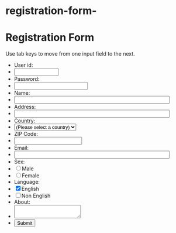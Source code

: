 # registration-form-



<html lang="en"><head>
<meta charset="utf-8">
<title>JavaScript Form Validation using a sample registration form</title>
<meta name="keywords" content="example, JavaScript Form Validation, Sample registration form" />
<meta name="description" content="This document is an example of JavaScript Form Validation using a sample registration form. " />
<link rel='stylesheet' href='js-form-validation.css' type='text/css' />
<script src="sample-registration-form-validation.js"></script>
</head>
<body onload="document.registration.userid.focus();">
<h1>Registration Form</h1>
Use tab keys to move from one input field to the next.
<form name='registration' onSubmit="return formValidation();">
<ul>
<li><label for="userid">User id:</label></li>
<li><input type="text" name="userid" size="12" /></li>
<li><label for="passid">Password:</label></li>
<li><input type="password" name="passid" size="22" /></li>
<li><label for="username">Name:</label></li>
<li><input type="text" name="username" size="50" /></li>
<li><label for="address">Address:</label></li>
<li><input type="text" name="address" size="50" /></li>
<li><label for="country">Country:</label></li>
<li><select name="country">
<option selected="" value="Default">(Please select a country)</option>
<option value="AF">Australia</option>
<option value="AL">Canada</option>
<option value="DZ">India</option>
<option value="AS">Russia</option>
<option value="AD">USA</option>
</select></li>
<li><label for="zip">ZIP Code:</label></li>
<li><input type="text" name="zip" /></li>
<li><label for="email">Email:</label></li>
<li><input type="text" name="email" size="50" /></li>
<li><label id="gender">Sex:</label></li>
<li><input type="radio" name="msex" value="Male" /><span>Male</span></li>
<li><input type="radio" name="fsex" value="Female" /><span>Female</span></li>
<li><label>Language:</label></li>
<li><input type="checkbox" name="en" value="en" checked /><span>English</span></li>
<li><input type="checkbox" name="nonen" value="noen" /><span>Non English</span></li>
<li><label for="desc">About:</label></li>
<li><textarea name="desc" id="desc"></textarea></li>
<li><input type="submit" name="submit" value="Submit" /></li>
</ul>
</form>
</body>
</html>
